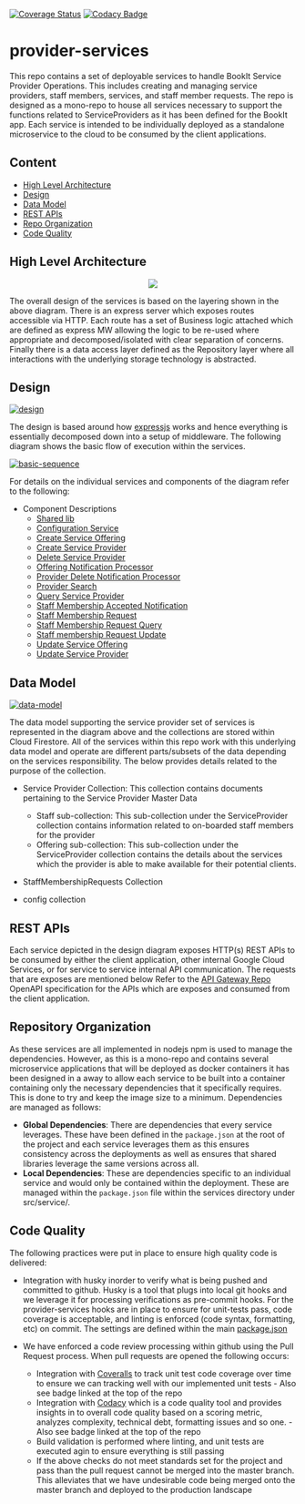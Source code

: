 [![Coverage Status](https://coveralls.io/repos/github/bookit-app/provider-services/badge.svg?branch=master)](https://coveralls.io/github/bookit-app/provider-services?branch=master)
[![Codacy Badge](https://api.codacy.com/project/badge/Grade/7c29b8b5b8b74764935483aab91973d0)](https://www.codacy.com/gh/bookit-app/provider-services?utm_source=github.com&utm_medium=referral&utm_content=bookit-app/provider-services&utm_campaign=Badge_Grade)

# provider-services

This repo contains a set of deployable services to handle BookIt Service Provider Operations. This includes creating and managing service providers, staff members, services, and staff member requests. The repo is designed as a mono-repo to house all services necessary to support the functions related to ServiceProviders as it has been defined for the BookIt app. Each service is intended to be individually deployed as a standalone microservice to the cloud to be consumed by the client applications.

## Content

- [High Level Architecture](#High-Level-Architecture)
- [Design](#Design)
- [Data Model](#Data-Model)
- [REST APIs](#REST-APIs)
- [Repo Organization](#Repository-Organization)
- [Code Quality](#Code-Quality)

## High Level Architecture

<p align="center">
<img src="./docs/images/architecture-layering.png">
</p>

The overall design of the services is based on the layering shown in the above diagram. There is an express server which exposes routes accessible via HTTP. Each route has a set of Business logic attached which are defined as express MW allowing the logic to be re-used where appropriate and decomposed/isolated with clear separation of concerns. Finally there is a data access layer defined as the Repository layer where all interactions with the underlying storage technology is abstracted.

## Design

[![design](./docs/images/design.png)](./docs/images/design.png)

The design is based around how [expressjs](https://expressjs.com) works and hence everything is essentially decomposed down into a setup of middleware. The following diagram shows the basic flow of execution within the services.

[![basic-sequence](./docs/images/basic-sequence.png)](./docs/images/basic-sequence.png)

For details on the individual services and components of the diagram refer to the following:

- Component Descriptions
  - [Shared lib](./src/lib/README.md)
  - [Configuration Service](./src/services/configuration-service/README.md)
  - [Create Service Offering](./src/services/create-service-offering/README.md)
  - [Create Service Provider](./src/services/create-service-provider/README.md)
  - [Delete Service Provider](./src/services/delete-service-provider/README.md)
  - [Offering Notification Processor]()
  - [Provider Delete Notification Processor]()
  - [Provider Search]()
  - [Query Service Provider]()
  - [Staff Membership Accepted Notification]()
  - [Staff Membership Request]()
  - [Staff Membership Request Query]()
  - [Staff membership Request Update]()
  - [Update Service Offering]()
  - [Update Service Provider]()

## Data Model

[![data-model](./docs/images/data-model.png)](./docs/images/data-model.png)

The data model supporting the service provider set of services is represented in the diagram above and the collections are stored within Cloud Firestore. All of the services within this repo work with this underlying data model and operate are different parts/subsets of the data depending on the services responsibility. The below provides details related to the purpose of the collection.

- Service Provider Collection: This collection contains documents pertaining to the Service Provider Master Data

  - Staff sub-collection: This sub-collection under the ServiceProvider collection contains information related to on-boarded staff members for the provider
  - Offering sub-collection: This sub-collection under the ServiceProvider collection contains the details about the services which the provider is able to make available for their potential clients.

- StaffMembershipRequests Collection

- config collection

## REST APIs

Each service depicted in the design diagram exposes HTTP(s) REST APIs to be consumed by either the client application, other internal Google Cloud Services, or for service to service internal API communication. The requests that are exposes are mentioned below Refer to the [API Gateway Repo](https://github.com/bookit-app/api-gateway) OpenAPI specification for the APIs which are exposes and consumed from the client application.

## Repository Organization

As these services are all implemented in nodejs npm is used to manage the dependencies. However, as this is a mono-repo and contains several microservice applications that will be deployed as docker containers it has been designed in a away to allow each service to be built into a container containing only the necessary dependencies that it specifically requires. This is done to try and keep the image size to a minimum. Dependencies are managed as follows:

- **Global Dependencies**: There are dependencies that every service leverages. These have been defined in the `package.json` at the root of the project and each service leverages them as this ensures consistency across the deployments as well as ensures that shared libraries leverage the same versions across all.
- **Local Dependencies**: These are dependencies specific to an individual service and would only be contained within the deployment. These are managed within the `package.json` file within the services directory under src/service/<service-name>.

## Code Quality

The following practices were put in place to ensure high quality code is delivered:

- Integration with husky inorder to verify what is being pushed and committed to github. Husky is a tool that plugs into local git hooks and we leverage it for processing verifications as pre-commit hooks. For the provider-services hooks are in place to ensure for unit-tests pass, code coverage is acceptable, and linting is enforced (code syntax, formatting, etc) on commit. The settings are defined within the main [package.json](./package.json)

- We have enforced a code review processing within github using the Pull Request process. When pull requests are opened the following occurs:
  - Integration with [Coveralls](https://coveralls.io/github/bookit-app/provider-services?branch=master) to track unit test code coverage over time to ensure we can tracking well with our implemented unit tests - Also see badge linked at the top of the repo
  - Integration with [Codacy](https://www.codacy.com/gh/bookit-app/provider-services?utm_source=github.com&utm_medium=referral&utm_content=bookit-app/provider-services&utm_campaign=Badge_Grade) which is a code quality tool and provides insights in to overall code quality based on a scoring metric, analyzes complexity, technical debt, formatting issues and so one. - Also see badge linked at the top of the repo
  - Build validation is performed where linting, and unit tests are executed agin to ensure everything is still passing
  - If the above checks do not meet standards set for the project and pass than the pull request cannot be merged into the master branch. This alleviates that we have undesirable code being merged onto the master branch and deployed to the production landscape
